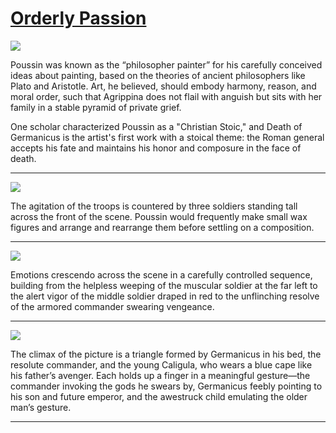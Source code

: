 # [Orderly Passion](http://artsmia.github.io/griot/#/stories/1134)

![](http://cdn.dx.artsmia.org/thumbs/tn_mia_5000664_Detail1.jpg)

Poussin was known as the “philosopher painter” for his carefully conceived ideas about painting, based on the theories of ancient philosophers like Plato and Aristotle. Art, he believed, should embody harmony, reason, and moral order, such that Agrippina does not flail with anguish but sits with her family in a stable pyramid of private grief.

One scholar characterized Poussin as a "Christian Stoic," and Death of Germanicus is the artist's first work with a stoical theme: the Roman general accepts his fate and maintains his honor and composure in the face of death.

---

![](http://cdn.dx.artsmia.org/thumbs/tn_mia_5000664_Detail2.jpg)

The agitation of the troops is countered by three soldiers standing tall across the front of the scene. Poussin would frequently make small wax figures and arrange and rearrange them before settling on a composition.

---

![](http://cdn.dx.artsmia.org/thumbs/tn_mia_5000664_Detail2.jpg)

Emotions crescendo across the scene in a carefully controlled sequence, building from the helpless weeping of the muscular soldier at the far left to the alert vigor of the middle soldier draped in red to the unflinching resolve of the armored commander swearing vengeance.

---

![](http://cdn.dx.artsmia.org/thumbs/tn_mia_144.jpg)

The climax of the picture is a triangle formed by Germanicus in his bed, the resolute commander, and the young Caligula, who wears a blue cape like his father’s avenger. Each holds up a finger in a meaningful gesture—the commander invoking the gods he swears by, Germanicus feebly pointing to his son and future emperor, and the awestruck child emulating the older man’s gesture.

---
